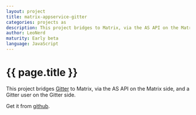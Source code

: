 ```yaml
---
layout: project
title: matrix-appservice-gitter
categories: projects as
description: This project bridges to Matrix, via the AS API on the Matrix side, and a Gitter user on the Gitter side.
author: LeoNerd
maturity: Early beta
language: JavaScript
---
```


# {{ page.title }}
This project bridges [Gitter](https://gitter.im) to Matrix, via the AS API on the Matrix side, and a Gitter user on the Gitter side.

Get it from [github](https://github.com/matrix-org/matrix-appservice-gitter).
